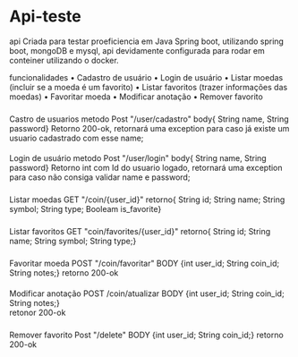 # Api-teste

api Criada para testar proeficiencia em Java Spring boot, utilizando spring boot, mongoDB e mysql, api devidamente configurada para rodar em conteiner utilizando o docker.

funcionalidades
• Cadastro de usuário
• Login de usuário
• Listar moedas (incluir se a moeda é um favorito)
• Listar favoritos (trazer informações das moedas)
• Favoritar moeda
• Modificar anotação
• Remover favorito
###
Castro de usuarios
metodo Post "/user/cadastro" 
body{
String name, String password}
Retorno 200-ok, retornará uma exception para caso já existe um usuario cadastrado com esse name;
####
Login de usuário
metodo Post "/user/login" 
body{
String name, String password}
Retorno int com Id do usuario logado, retornará uma exception para caso não consiga validar name e password;
###
Listar moedas
GET "/coin/{user_id}"
retorno{ String id;
         String name;
         String symbol;
         String type;
         Booleam is_favorite}
###
Listar favoritos
GET "coin/favorites/{user_id}"
retorno{ String id;
         String name;
         String symbol;
         String type;}
###
Favoritar moeda
POST "/coin/favoritar"
BODY {int user_id;
      String coin_id;
      String notes;}
retorno 200-ok
####
Modificar anotação
POST /coin/atualizar
BODY {int user_id;
      String coin_id;
      String notes;}    
retonor 200-ok
  
###
Remover favorito
Post "/delete"
BODY {int user_id;
      String coin_id;}
retorno 200-ok



